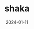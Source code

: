 ---  
layout: startup_page  
title: "shaka"  
id: "shaka.tel"  
permalink: "/shakashaka.tel01112024/"  
website: "https://www.shaka.tel/"  
funding_round: "Seed"  
funding_amount: "$1M"  
investors: "Haatch, Purple Ventures, Antler"  
about: "Shaka is a London-based mobile telecommunication services provider that leverages eSIM technology to enable brands to offer tailored mobile packages. This increases customer engagement, loyalty, and recurring revenue for businesses. Their platform simplifies the process of offering mobile plans through a single API call."  
markets: "Telecommunications"  
hq: "London, England, United Kingdom"  
founded_year: "2023"  
linkedin: "https://uk.linkedin.com/company/shakatel"  
twitter: ""  
instagram: ""  
facebook: ""  
crunchbase: "https://www.crunchbase.com/organization/shaka-tel"  
pitchbook: "https://pitchbook.com/profiles/company/528461-47"  

date_display: "11-Jan-2024"  
date: "2024-01-11"

# SEO Optimization  
meta_title: "shaka - Seed Funding ($1M)"  
meta_description: "shaka, Shaka is a London-based mobile telecommunication services provider that leverages eSIM technology to enable brands to offer tailored mobile packages. ..."  
meta_keywords: "shaka, Telecommunications, Seed funding"  
canonical_url: "https://startup.projectstartups.com/shakashaka.tel01112024/"  
---